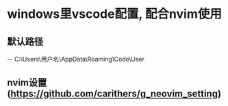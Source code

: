 # windows里vscode配置, 配合nvim使用
## 默认路径
-- C:\Users\用户名\AppData\Roaming\Code\User
## nvim设置(https://github.com/carithers/g_neovim_setting)